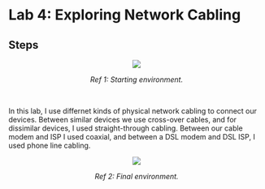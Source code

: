 # Lab 4: Exploring Network Cabling
## Steps
<p align="center"><img src="https://i.imgur.com/bKV2pGC.png"></p>
<p align="center"><i>Ref 1: Starting environment.</i></p>
<br>

In this lab, I use differnet kinds of physical network cabling to connect our devices. Between similar devices we use cross-over cables, and for dissimilar devices, I used straight-through cabling. Between our cable modem and ISP I used coaxial, and between a DSL modem and DSL ISP, I used phone line cabling.

<p align="center"><img src="https://i.imgur.com/sa3sjHe.png"></p>
<p align="center"><i>Ref 2: Final environment.</i</p>
<br>
